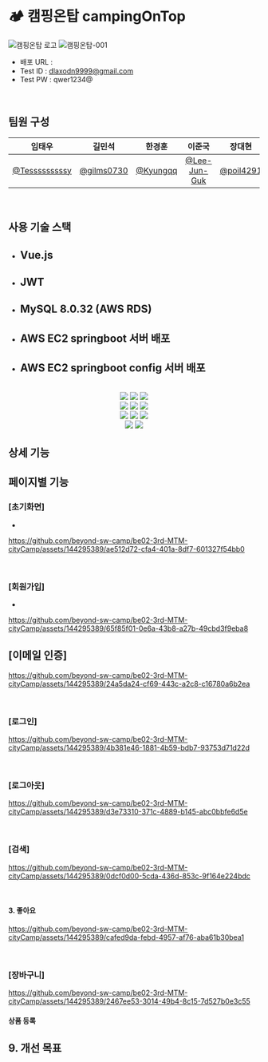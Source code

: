 # 🏕️ 캠핑온탑 campingOnTop
![캠핑온탑 로고](https://github.com/Tesssssssssy/HanwhaBC-be02-campingOnTop-config/assets/105422037/177289fc-5e89-4907-aea1-c5eb453c4059)
![캠핑온탑-001](https://github.com/beyond-sw-camp/be02-2nd-MTM-cityCamp/assets/105422037/90d4ac16-a769-498b-912a-7ca4265230ad)

- 배포 URL :
- Test ID : dlaxodn9999@gmail.com  
- Test PW : qwer1234@

<br>

## 팀원 구성

<div align="left">

| **임태우** | **길민석** | **한경훈** | **이준국** |**장대현** |
| :------: |  :------: | :------: | :------: |:------: |
| [@Tesssssssssy](https://github.com/Tesssssssssy) | [@gilms0730](https://github.com/gilms0730) | [@Kyungqq](https://github.com/heejiyang) | [ @Lee-Jun-Guk](https://github.com/Lee-Jun-Guk) | [@poil4291](https://github.com/poil4291) |
</div>

<br>

## 사용 기술 스택

- **Vue.js** 
  - 
- **JWT**
  - 
- **MySQL 8.0.32 (AWS RDS)**
  - 
- **AWS EC2 springboot 서버 배포**
  - 
- **AWS EC2 springboot config 서버 배포**
  - 

<br />
<div align="center">
	<img src="https://img.shields.io/badge/vuejs-%2335495e.svg?style=flat&logo=vuedotjs&logoColor=%234FC08D" />
	<img src="https://img.shields.io/badge/HTML5-E34F26?style=flat&logo=HTML5&logoColor=white" />
	<img src="https://img.shields.io/badge/CSS3-1572B6?style=flat&logo=CSS3&logoColor=white" />
  <br>
	<img src="https://img.shields.io/badge/JavaScript-F7DF1E?style=flat&logo=JavaScript&logoColor=white" />
  <img src="https://img.shields.io/badge/jQuery-0769AD?style=flat&logo=jQuery&logoColor=white" />
	<img src="https://img.shields.io/badge/Bootstrap-7952B3?style=flat&logo=Bootstrap&logoColor=white" />
	<br>
	<img src="https://img.shields.io/badge/SpringBoot-6DB33F?style=flat&logo=SpringBoot&logoColor=white" />
<img src="https://img.shields.io/badge/Git-F05032?style=flat-square&logo=git&logoColor=white"/>
<img src="https://img.shields.io/badge/GitHub-181717?style=flat-square&logo=GitHub&logoColor=white"/>

<br>
<img src="https://img.shields.io/badge/MySQL-4479A1?style=flat-square&logo=MySQL&logoColor=white"/>
<img src="https://img.shields.io/badge/Amazon AWS-232F3E?style=flat-square&logo=amazonaws&logoColor=white"/>



</div>

## 상세 기능


## 페이지별 기능

### [초기화면]
- 
https://github.com/beyond-sw-camp/be02-3rd-MTM-cityCamp/assets/144295389/ae512d72-cfa4-401a-8df7-601327f54bb0


<br>

### [회원가입]
-
https://github.com/beyond-sw-camp/be02-3rd-MTM-cityCamp/assets/144295389/65f85f01-0e6a-43b8-a27b-49cbd3f9eba8
<br>

## [이메일 인증]
https://github.com/beyond-sw-camp/be02-3rd-MTM-cityCamp/assets/144295389/24a5da24-cf69-443c-a2c8-c16780a6b2ea


<br>



### [로그인]

https://github.com/beyond-sw-camp/be02-3rd-MTM-cityCamp/assets/144295389/4b381e46-1881-4b59-bdb7-93753d71d22d


<br>

### [로그아웃]

https://github.com/beyond-sw-camp/be02-3rd-MTM-cityCamp/assets/144295389/d3e73310-371c-4889-b145-abc0bbfe6d5e


<br>




### [검색]

https://github.com/beyond-sw-camp/be02-3rd-MTM-cityCamp/assets/144295389/0dcf0d00-5cda-436d-853c-9f164e224bdc


<br>



#### 3. 좋아요

https://github.com/beyond-sw-camp/be02-3rd-MTM-cityCamp/assets/144295389/cafed9da-febd-4957-af76-aba61b30bea1

<br>


### [장바구니]

https://github.com/beyond-sw-camp/be02-3rd-MTM-cityCamp/assets/144295389/2467ee53-3014-49b4-8c15-7d527b0e3c55



#### 상품 등록



## 9. 개선 목표


